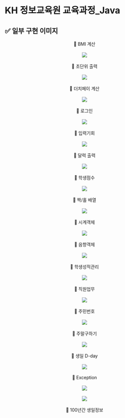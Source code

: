 # KH 정보교육원 교육과정_Java

## ✅ 일부 구현 이미지


<div align="center">
 <div>🔶 BMI 계산</div><br>
 <img src="https://user-images.githubusercontent.com/115056845/235284507-1ad6904c-41e0-4ca7-a9e5-f8417fb29ade.gif">
</div><br>
<div align="center">
 <div>🔶 초단위 출력</div><br>
 <img src="https://user-images.githubusercontent.com/115056845/235284721-43f63409-d1af-43b8-9daf-73171900f5b9.gif">
</div><br>
<div align="center">
 <div>🔶 더치페이 계산</div><br>
 <img src="https://user-images.githubusercontent.com/115056845/235284854-6b92e876-0d74-4e1d-a516-2965984f12f5.gif">
</div><br>
<div align="center">
 <div>🔶 로그인</div><br>
 <img src="https://user-images.githubusercontent.com/115056845/235285047-ad686f10-b287-4048-a2ec-adc26bf11002.gif">
</div><br>
<div align="center">
 <div>🔶 입력기회</div><br>
 <img src="https://user-images.githubusercontent.com/115056845/235285137-6254dbb3-47f6-4228-8be0-5ab4ebed5c82.gif">
</div><br>
<div align="center">
 <div>🔶 달력 출력</div><br>
 <img src="https://user-images.githubusercontent.com/115056845/235285255-16d4a567-11eb-4522-bce2-a4e84e62b9fe.gif">
</div><br>
<div align="center">
 <div>🔶 학생점수</div><br>
 <img src="https://user-images.githubusercontent.com/115056845/235285340-6e761c81-9e4a-4cd5-b2d1-117d333b39cf.gif">
</div><br>
<div align="center">
 <div>🔶 짝/홀 배열</div><br>
 <img src="https://user-images.githubusercontent.com/115056845/235285435-61e61439-0200-45c3-8f94-aa1df13c0ac6.gif">
</div><br>
<div align="center">
 <div>🔶 시계객체</div><br>
 <img src="https://user-images.githubusercontent.com/115056845/235285499-a33759c3-166f-4e95-89cb-5afd294daa7c.gif">
</div><br>
<div align="center">
 <div>🔶 음향객체</div><br>
 <img src="https://user-images.githubusercontent.com/115056845/235285614-5fda7b97-3fda-41c7-b19a-dd4f814290cd.gif">
</div><br>
<div align="center">
 <div>🔶 학생성적관리</div><br>
 <img src="https://user-images.githubusercontent.com/115056845/235285770-869a451e-2516-4113-a485-027ea96553d4.gif">
</div><br>
<div align="center">
 <div>🔶 직원업무</div><br>
 <img src="https://user-images.githubusercontent.com/115056845/235285908-3edd36f3-51e4-4beb-82e3-2c35c318184a.gif">
</div><br>
<div align="center">
 <div>🔶 주민번호</div><br>
 <img src="https://user-images.githubusercontent.com/115056845/235286216-ebc57682-4315-4124-ad87-92996e044817.gif">
</div><br>
<div align="center">
 <div>🔶 주말구하기</div><br>
 <img src="https://user-images.githubusercontent.com/115056845/235286274-5c04640e-a754-46e8-b6a1-d2e0766e94c3.gif">
</div><br>
<div align="center">
 <div>🔶 생일 D-day</div><br>
 <img src="https://user-images.githubusercontent.com/115056845/235286326-77f38ca5-d687-4dc7-a3cb-a964bfe6d8d7.gif">
</div><br>
<div align="center">
 <div>🔶 Exception</div><br>
 <img src="https://user-images.githubusercontent.com/115056845/235286537-99e34038-9c06-48f4-ba53-37cc16ac8cca.gif"><br><br>
 <img src="https://user-images.githubusercontent.com/115056845/235286644-a0f3b378-fe83-4f22-a9b0-4c197a353661.gif">
</div><br>
<div align="center">
 <div>🔶 100년간 생일정보</div><br>
 <img src="">
</div><br>


